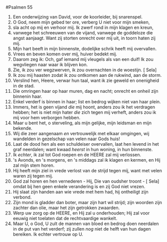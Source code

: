 #Psalmen 55
1. Een onderwijzing van David, voor de koorleider, bij snarenspel. 
2. O God, neem mijn gebed ter ore, verberg U niet voor mijn smeken, 
3. sla acht op mij en verhoor mij. Ik zwerf rond in mijn klagen en kreun, 
4. vanwege het schreeuwen van de vijand, vanwege de goddeloze die angst aanjaagt. Want zij storten onrecht over mij uit, in toorn haten zij mij. 
5. Mijn hart beeft in mijn binnenste, dodelijke schrik heeft mij overvallen. 
6. Vrees en beven komen over mij, huiver bedekt mij. 
7. Daarom zeg ik: Och, gaf iemand mij vleugels als van een duif! Ik zou wegvliegen naar waar ik blijven kon. 
8. Zie, ik zou ver wegzwerven, ik zou overnachten in de woestijn. [ Sela] 
9. Ik zou mij haasten zodat ik zou ontkomen aan de rukwind, aan de storm. 
10. Verslind hen, Heere, verwar hun taal, want ik zie geweld en onenigheid in de stad. 
11. Die omringen haar op haar muren, dag en nacht; onrecht en onheil zijn binnenin haar. 
12. Enkel verderf is binnen in haar; list en bedrog wijken niet van haar plein. 
13. Immers, het is geen vijand *die* mij hoont, anders zou ik het verdragen hebben; het is niet mijn hater *die* zich tegen mij verheft, anders zou ik mij voor hem verborgen hebben. 
14. Maar u bent het, o sterveling, als mijn gelijke, mijn leidsman en mijn bekende. 
15. Wij die zeer aangenaam *en* vertrouwelijk met elkaar omgingen, wij wandelden in gezelschap van velen naar Gods huis! 
16. Laat de dood hen als een schuldeiser overvallen, laat hen levend in het graf neerdalen; want kwaad *heerst* in hun woning, in hun binnenste. 
17. Ik *echter*, ik zal tot God roepen en de HEERE zal mij verlossen. 
18. 's Avonds, en 's morgens, en 's middags zal ik klagen en kermen, en Hij zal mijn stem horen. 
19. Hij heeft mijn ziel in vrede verlost van de strijd tegen mij, want met velen waren zij tegen mij. 
20. God zal horen en hen vernederen - Hij, Die van oudsher troont - [ Sela] omdat bij hen geen enkele verandering is en zij God niet vrezen. 
21. Hij slaat zijn handen aan wie vrede met hem had, hij ontheiligt zijn verbond. 
22. Zijn mond is gladder dan boter, maar zijn hart wil strijd; zijn woorden zijn zachter dan olie, maar het zijn getrokken zwaarden. 
23. Werp uw zorg op de HEERE, en Híj zal u onderhouden; Hij zal voor eeuwig niet toelaten dat de rechtvaardige wankelt. 
24. Maar U, o God, U zult de mannen van bloed en bedrog doen neerdalen in de put van het verderf; zij zullen *nog* niet de helft van hun dagen bereiken. Ik echter vertrouw op U.

